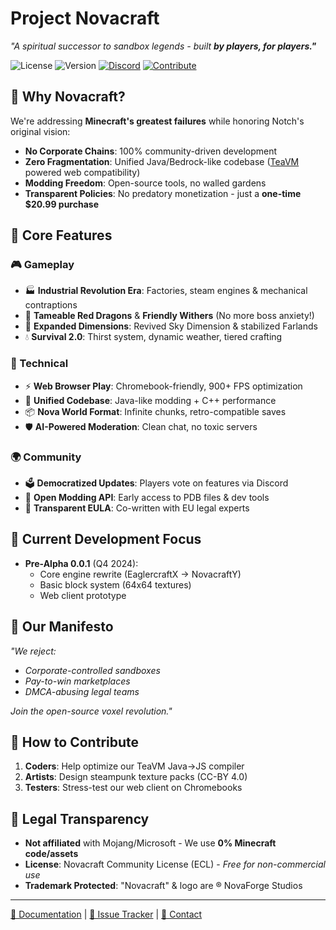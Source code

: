 # Project Novacraft

*"A spiritual successor to sandbox legends - built* ***by players, for players."***  

![License](https://img.shields.io/badge/License-ECL%20(Community%20Edition)-brightgreen) 
![Version](https://img.shields.io/badge/Version-Pre--Alpha%200.0.1-orange) 
[![Discord](https://img.shields.io/discord/112233445566778899?label=Discord&logo=discord&color=7289DA)](https://discord.gg/acN93WBRC5) 
[![Contribute](https://img.shields.io/badge/Contribute-GitHub-blue?logo=github)](https://github.com/Developer-lfieriro743/Novacraft)

## 🌟 Why Novacraft?

We're addressing **Minecraft's greatest failures** while honoring Notch's original vision:
- **No Corporate Chains**: 100% community-driven development
- **Zero Fragmentation**: Unified Java/Bedrock-like codebase ([TeaVM](https://teavm.org/) powered web compatibility)
- **Modding Freedom**: Open-source tools, no walled gardens
- **Transparent Policies**: No predatory monetization - just a **one-time $20.99 purchase**

## 🚀 Core Features

### 🎮 Gameplay
- 🏭 **Industrial Revolution Era**: Factories, steam engines & mechanical contraptions
- 🐉 **Tameable Red Dragons** & **Friendly Withers** (No more boss anxiety!)
- 🌌 **Expanded Dimensions**: Revived Sky Dimension & stabilized Farlands
- 💧 **Survival 2.0**: Thirst system, dynamic weather, tiered crafting

### 🔧 Technical
- ⚡ **Web Browser Play**: Chromebook-friendly, 900+ FPS optimization
- 🧱 **Unified Codebase**: Java-like modding + C++ performance
- 📦 **Nova World Format**: Infinite chunks, retro-compatible saves
- 🛡️ **AI-Powered Moderation**: Clean chat, no toxic servers

### 🌍 Community
- 🗳️ **Democratized Updates**: Players vote on features via Discord
- 🧪 **Open Modding API**: Early access to PDB files & dev tools
- 📜 **Transparent EULA**: Co-written with EU legal experts

## 🔨 Current Development Focus
- **Pre-Alpha 0.0.1** (Q4 2024):
  - Core engine rewrite (EaglercraftX → NovacraftY)
  - Basic block system (64x64 textures)
  - Web client prototype

## 📜 Our Manifesto
*"We reject:*  
- *Corporate-controlled sandboxes*  
- *Pay-to-win marketplaces*  
- *DMCA-abusing legal teams*  

*Join the open-source voxel revolution."*

## 👥 How to Contribute
1. **Coders**: Help optimize our TeaVM Java→JS compiler
2. **Artists**: Design steampunk texture packs (CC-BY 4.0)
3. **Testers**: Stress-test our web client on Chromebooks

## 🚨 Legal Transparency
- **Not affiliated** with Mojang/Microsoft - We use **0% Minecraft code/assets**
- **License**: Novacraft Community License (ECL) - *Free for non-commercial use*
- **Trademark Protected**: "Novacraft" & logo are ® NovaForge Studios

---

[📘 Documentation](https://Novacrafty.gitbook.io/docs) | 
[🐛 Issue Tracker](https://github.com/Developer-lfieriro743/NovacraftY/issues) | 
[📧 Contact](mailto:NovaForgeStudios@mail.com)
